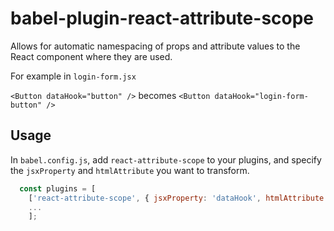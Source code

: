 # babel-plugin-react-attribute-scope

Allows for automatic namespacing of props and attribute values to the React component where they are used.

For example in `login-form.jsx`

`<Button dataHook="button" />` becomes `<Button dataHook="login-form-button" />`



## Usage
In `babel.config.js`, add `react-attribute-scope` to your plugins, and specify the `jsxProperty` and `htmlAttribute` you want to transform.

```javascript
  const plugins = [
    ['react-attribute-scope', { jsxProperty: 'dataHook', htmlAttribute: 'data-hook' }],
    ...
    ];
```

